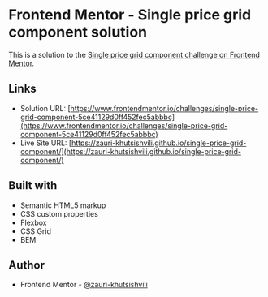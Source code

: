 # Frontend Mentor - Single price grid component solution

This is a solution to the [Single price grid component challenge on Frontend Mentor](https://www.frontendmentor.io/challenges/single-price-grid-component-5ce41129d0ff452fec5abbbc).

## Links

- Solution URL: [https://www.frontendmentor.io/challenges/single-price-grid-component-5ce41129d0ff452fec5abbbc](https://www.frontendmentor.io/challenges/single-price-grid-component-5ce41129d0ff452fec5abbbc)
- Live Site URL: [https://zauri-khutsishvili.github.io/single-price-grid-component/](https://zauri-khutsishvili.github.io/single-price-grid-component/)

## Built with

- Semantic HTML5 markup
- CSS custom properties
- Flexbox
- CSS Grid
- BEM

## Author

- Frontend Mentor - [@zauri-khutsishvili](https://www.frontendmentor.io/profile/zauri-khutsishvili)
